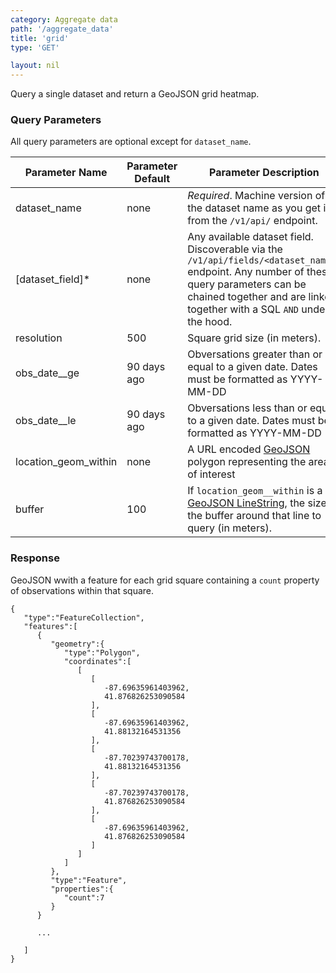 ```yaml
---
category: Aggregate data
path: '/aggregate_data'
title: 'grid'
type: 'GET'

layout: nil
---
```


Query a single dataset and return a GeoJSON grid heatmap.

### Query Parameters

All query parameters are optional except for `dataset_name`.

| Parameter Name       | Parameter Default | Parameter Description                                                                                                                                                                                              |
|----------------------|-------------------|--------------------------------------------------------------------------------------------------------------------------------------------------------------------------------------------------------------------|
| dataset_name         | none              | *Required*. Machine version of the dataset name as you get it from the `/v1/api/` endpoint.                                                                                                                        |
| [dataset_field]*     | none              | Any available dataset field. Discoverable via the `/v1/api/fields/<dataset_name>/` endpoint. Any number of these query parameters can be chained together and are linked together with a SQL `AND` under the hood. |
| resolution           | 500               | Square grid size (in meters).                                                                                                                                                                                      |
| obs_date__ge         | 90 days ago       | Obversations greater than or equal to a given date.  Dates must be formatted as YYYY-MM-DD                                                                                                                         |
| obs_date__le         | 90 days ago       | Obversations less than or equal to a given date.  Dates must be formatted as YYYY-MM-DD                                                                                                                            |
| location_geom_within | none              | A URL encoded [GeoJSON](http://geojson.org/) polygon representing the area of interest                                                                                                                             |
| buffer               | 100               | If `location_geom__within` is a [GeoJSON LineString](http://geojson.org/geojson-spec.html#linestring), the size of the buffer around that line to query (in meters).                                               |


### Response

GeoJSON wwith a feature for each grid square containing a `count` property of observations within that square. 

~~~~
{
   "type":"FeatureCollection",
   "features":[
      {
         "geometry":{
            "type":"Polygon",
            "coordinates":[
               [
                  [
                     -87.69635961403962,
                     41.876826253090584
                  ],
                  [
                     -87.69635961403962,
                     41.88132164531356
                  ],
                  [
                     -87.70239743700178,
                     41.88132164531356
                  ],
                  [
                     -87.70239743700178,
                     41.876826253090584
                  ],
                  [
                     -87.69635961403962,
                     41.876826253090584
                  ]
               ]
            ]
         },
         "type":"Feature",
         "properties":{
            "count":7
         }
      }

      ...

   ]
}
~~~~

